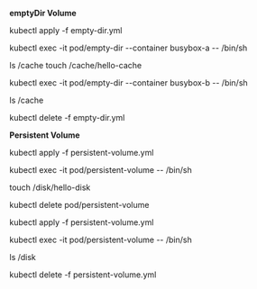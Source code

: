 **emptyDir Volume**

kubectl apply -f empty-dir.yml

kubectl exec -it pod/empty-dir --container busybox-a -- /bin/sh

ls /cache
touch /cache/hello-cache

kubectl exec -it pod/empty-dir --container busybox-b -- /bin/sh

ls /cache

kubectl delete -f empty-dir.yml

**Persistent Volume**

kubectl apply -f persistent-volume.yml

kubectl exec -it pod/persistent-volume -- /bin/sh

touch /disk/hello-disk

kubectl delete pod/persistent-volume

kubectl apply -f persistent-volume.yml

kubectl exec -it pod/persistent-volume -- /bin/sh

ls /disk

kubectl delete -f persistent-volume.yml


